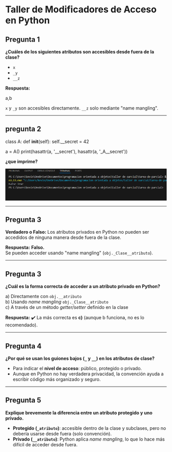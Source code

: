 # Taller de Modificadores de Acceso en Python

## Pregunta 1
**¿Cuáles de los siguientes atributos son accesibles desde fuera de la clase?**

- `x` 
- `_y`
- `__z` 


**Respuesta:** 

a,b

`x` y `_y` son accesibles directamente. `__z` solo mediante "name mangling".  

---
## pregunta 2
class A:
    def __init__(self):
        self.__secret = 42

a = A()
print(hasattr(a, '__secret'), hasattr(a, '_A__secret'))


**¿que imprime?**

![alt text](image.png)





---
## Pregunta 3
**Verdadero o Falso:** Los atributos privados en Python no pueden ser accedidos de ninguna manera desde fuera de la clase.  

**Respuesta:**  **Falso.**  
Se pueden acceder usando "name mangling" (`obj._Clase__atributo`).

---

## Pregunta 3
**¿Cuál es la forma correcta de acceder a un atributo privado en Python?**

a) Directamente con `obj.__atributo`  
b) Usando *name mangling* `obj._Clase__atributo`  
c) A través de un método *getter/setter* definido en la clase  

**Respuesta:** ✔️ La más correcta es **c)** (aunque b funciona, no es lo recomendado).  

---

## Pregunta 4
**¿Por qué se usan los guiones bajos (`_` y `__`) en los atributos de clase?**

- Para indicar el **nivel de acceso**: público, protegido o privado.  
- Aunque en Python no hay verdadera privacidad, la convención ayuda a escribir código más organizado y seguro.

---

## Pregunta 5
**Explique brevemente la diferencia entre un atributo protegido y uno privado.**

- **Protegido (`_atributo`)**: accesible dentro de la clase y subclases, pero no debería usarse desde fuera (solo convención).  
- **Privado (`__atributo`)**: Python aplica *name mangling*, lo que lo hace más difícil de acceder desde fuera.  